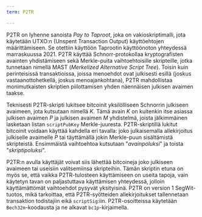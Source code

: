 ```yaml
---
term: P2TR

---
```

P2TR on lyhenne sanoista *Pay to Taproot*, joka on vakioskriptimalli, jota käytetään UTXO:n (Unspent Transaction Output) käyttöehtojen määrittämiseen. Se otettiin käyttöön Taprootin käyttöönoton yhteydessä marraskuussa 2021. P2TR käyttää Schnorr-protokollaa kryptografisten avainten yhdistämiseen sekä Merkle-puita vaihtoehtoisille skripteille, jotka tunnetaan nimellä MAST (*Merkelized Alternative Script Tree*). Toisin kuin perinteisissä transaktioissa, joissa menoehdot ovat julkisesti esillä (joskus vastaanottohetkellä, joskus menoajankohtana), P2TR mahdollistaa monimutkaisten skriptien piilottamisen yhden näennäisen julkisen avaimen taakse.

Teknisesti P2TR-skripti lukitsee bitcoinit yksilölliseen Schnorrin julkiseen avaimeen, jota kutsutaan nimellä $K$. Tämä avain $K$ on kuitenkin itse asiassa julkisen avaimen $P$ ja julkisen avaimen $M$ yhdistelmä, joista jälkimmäinen lasketaan listan `scriptPubKey` Merkle-juuresta. P2TR-skriptillä lukitut bitcoinit voidaan käyttää kahdella eri tavalla: joko julkaisemalla allekirjoitus julkiselle avaimelle $P$ tai täyttämällä jokin Merkle-puun sisältämistä skripteistä. Ensimmäistä vaihtoehtoa kutsutaan "*avainpoluksi*" ja toista "*skriptipoluksi*".

P2TR:n avulla käyttäjät voivat siis lähettää bitcoineja joko julkiseen avaimeen tai useisiin valitsemiinsa skripteihin. Tämän skriptin etuna on myös se, että vaikka P2TR-tulosteen käyttämiseen on useita tapoja, vain käytetyn tavan on paljastuttava käyttämisen yhteydessä, jolloin käyttämättömät vaihtoehdot pysyvät yksityisinä. P2TR on version 1 SegWit-tuotos, mikä tarkoittaa, että P2TR-syötteiden allekirjoitukset tallennetaan transaktion todistajiin eikä `scriptSig`:iin. P2TR-osoitteissa käytetään `Bech32m`-koodausta ja ne alkavat `bc1p`-kirjaimella.